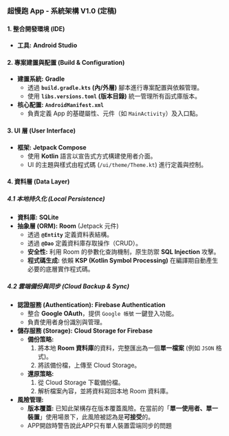 ### **超慢跑 App - 系統架構 V1.0 (定稿)**

#### **1. 整合開發環境 (IDE)**
*   **工具:** **Android Studio**

#### **2. 專案建置與配置 (Build & Configuration)**
*   **建置系統:** **Gradle**
    *   透過 **`build.gradle.kts` (內/外層)** 腳本進行專案配置與依賴管理。
    *   使用 **`libs.versions.toml` (版本目錄)** 統一管理所有函式庫版本。
*   **核心配置:** **`AndroidManifest.xml`**
    *   負責定義 App 的基礎屬性、元件（如 `MainActivity`）及入口點。

#### **3. UI 層 (User Interface)**
*   **框架:** **Jetpack Compose**
    *   使用 **Kotlin** 語言以宣告式方式構建使用者介面。
    *   UI 的主題與樣式由程式碼 (`/ui/theme/Theme.kt`) 進行定義與控制。

#### **4. 資料層 (Data Layer)**

##### **4.1 本地持久化 (Local Persistence)**
*   **資料庫:** **SQLite**
*   **抽象層 (ORM):** **Room** (Jetpack 元件)
    *   透過 **`@Entity`** 定義資料表結構。
    *   透過 **`@Dao`** 定義資料庫存取操作（CRUD）。
    *   **安全性:** 利用 Room 的參數化查詢機制，原生防禦 **SQL Injection** 攻擊。
    *   **程式碼生成:** 依賴 **KSP (Kotlin Symbol Processing)** 在編譯期自動產生必要的底層實作程式碼。

##### **4.2 雲端備份與同步 (Cloud Backup & Sync)**
*   **認證服務 (Authentication):** **Firebase Authentication**
    *   整合 **Google OAuth**，提供 `Google 帳號` 一鍵登入功能。
    *   負責使用者身份識別與管理。
*   **儲存服務 (Storage):** **Cloud Storage for Firebase**
    *   **備份策略:**
        1.  將本地 **Room 資料庫**的資料，完整匯出為一個**單一檔案** (例如 `JSON` 格式)。
        2.  將該備份檔，上傳至 Cloud Storage。
    *   **還原策略:**
        1.  從 Cloud Storage 下載備份檔。
        2.  解析檔案內容，並將資料寫回本地 Room 資料庫。
*   **風險管理:**
    *   **版本覆蓋:** 已知此架構存在版本覆蓋風險。在當前的「**單一使用者、單一裝置**」使用場景下，此風險被認為是**可接受**的。
    * APP開啟時警告說此APP只有單人裝置雲端同步的問題

